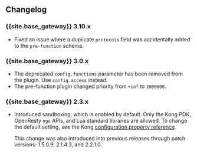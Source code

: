 ## Changelog

### {{site.base_gateway}} 3.10.x

* Fixed an issue where a duplicate `protocols` field was accidentally added to the `pre-function` schema.

### {{site.base_gateway}} 3.0.x

* The deprecated `config.functions` parameter has been removed from the plugin.
Use `config.access` instead.
* The pre-function plugin changed priority from `+inf` to `1000000`.

### {{site.base_gateway}} 2.3.x

* Introduced sandboxing, which is enabled by default.
Only the Kong PDK, OpenResty `ngx` APIs, and Lua standard libraries are allowed.
To change the default setting, see the Kong [configuration property reference](/gateway/latest/reference/configuration/#untrusted_lua).

  This change was also introduced into previous releases through patch versions: 1.5.0.9, 2.1.4.3, and 2.2.1.0.
